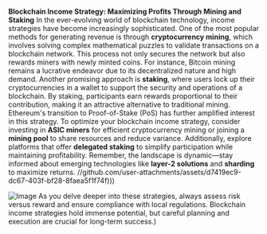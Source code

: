 **Blockchain Income Strategy: Maximizing Profits Through Mining and Staking**
In the ever-evolving world of blockchain technology, income strategies have become increasingly sophisticated. One of the most popular methods for generating revenue is through **cryptocurrency mining**, which involves solving complex mathematical puzzles to validate transactions on a blockchain network. This process not only secures the network but also rewards miners with newly minted coins. For instance, Bitcoin mining remains a lucrative endeavor due to its decentralized nature and high demand.
Another promising approach is **staking**, where users lock up their cryptocurrencies in a wallet to support the security and operations of a blockchain. By staking, participants earn rewards proportional to their contribution, making it an attractive alternative to traditional mining. Ethereum's transition to Proof-of-Stake (PoS) has further amplified interest in this strategy.
To optimize your blockchain income strategy, consider investing in **ASIC miners** for efficient cryptocurrency mining or joining a **mining pool** to share resources and reduce variance. Additionally, explore platforms that offer **delegated staking** to simplify participation while maintaining profitability. Remember, the landscape is dynamic—stay informed about emerging technologies like **layer-2 solutions** and **sharding** to maximize returns.
 //github.com/user-attachments/assets/d7419ec9-dc67-403f-bf28-8faea5f1f74f)))

![Image](https://github.com/user-attachments/assets/d7419ec9-dc67-403f-bf28-8faea5f1f74f)
As you delve deeper into these strategies, always assess risk versus reward and ensure compliance with local regulations. Blockchain income strategies hold immense potential, but careful planning and execution are crucial for long-term success.)
